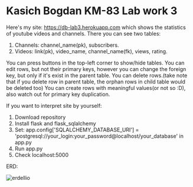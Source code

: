 # Kasich Bogdan KM-83 Lab work 3

Here's my site: https://db-lab3.herokuapp.com which shows the statistics of youtube videos and channels.
There you can see two tables:
1. Channels: channel_name(pk), subscribers.
2. Videos: link(pk), video_name, channel_name(fk), views, rating.

You can press buttons in the top-left corner to show/hide tables.
You can edit rows, but not their primary keys, however you can change the foreign key, but only if it's exist in the parent table.
You can delete rows.(take note that if you delete row in parent table, the orphan rows in child table would be deleted too)
You can create rows with meaningful values(or not so :D), also watch out for primary key duplication.


If you want to interpret site by yourself:

1. Download repository
2. Install flask and flask_sqlalchemy
3. Set: app.config['SQLALCHEMY_DATABASE_URI'] = 'postgresql://your_login:your_password@localhost/your_database' in app.py
4. Run app.py
5. Check localhost:5000


ERD:

![erdellio](https://user-images.githubusercontent.com/44712899/117588362-80f23880-b12b-11eb-9a0c-b9a7a00bae5d.png)

